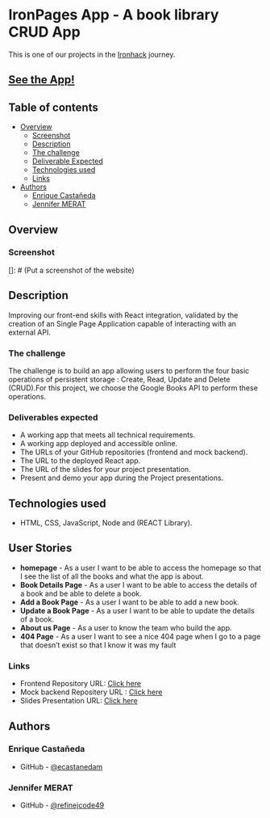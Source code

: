 # IronPages App - A book library CRUD App

This is one of our projects in the [Ironhack](https://www.ironhack.com/fr-en/web-development/paris) journey.

## [See the App!](https://ironpages-app.netlify.app/)

## Table of contents

- [Overview](#overview)
  - [Screenshot](#screenshot)
  - [Description](#description)
  - [The challenge](#the-challenge)
  - [Deliverable Expected](#deliverable-expected)
  - [Technologies used](#technologies-used)
  - [Links](#links)
- [Authors](#authors)
    - [Enrique Castañeda](#enrique-castañeda)
    - [Jennifer MERAT](#jennifer-merat)
 
## Overview

### Screenshot
[]: # (Put a screenshot of the website)

## Description

Improving our front-end skills with React integration, validated by the creation of an Single Page Application capable of interacting with an external API.

### The challenge
The challenge is to build an app allowing users to perform the four basic operations of persistent storage : Create, Read, Update and Delete (CRUD).For this project, we choose the Google Books API to perform these operations.

### Deliverables expected
- A working app that meets all technical requirements.
- A working app deployed and accessible online.
- The URLs of your GitHub repositories (frontend and mock backend).
- The URL to the deployed React app.
- The URL of the slides for your project presentation.
- Present and demo your app during the Project presentations.


## Technologies used
- HTML, CSS, JavaScript, Node and (REACT Library).


## User Stories
- **homepage** - As a user I want to be able to access the homepage so that I see the list of all the books and what the app is about.
- **Book Details Page** - As a user I want to be able to access the details of a book and be able to delete a book.
- **Add a Book Page** - As a user I want to be able to add a new book.
- **Update a Book Page** - As a user I want to be able to update the details of a book.
- **About us Page** - As a user to know the team who build the app.
- **404 Page** - As a user I want to see a nice 404 page when I go to a page that doesn’t exist so that I know it was my fault 

### Links 
- Frontend Repository URL: [Click here](https://github.com/refinejcode49/front-end-project2)
- Mock backend Repositery URL : [Click here](https://github.com/ecastanedam/json-server-backend)
- Slides Presentation URL: [Click here](https://docs.google.com/presentation/d/1Y9WEmwAlYkS8UmZTmY7nRSMpJLwaGiYUblIwDS7DUQk/edit#slide=id.g33cead00c03_0_125)

## Authors

### Enrique Castañeda

- GitHub - [@ecastanedam](https://github.com/ecastanedam)

### Jennifer MERAT

- GitHub - [@refinejcode49](https://github.com/refinejcode49/)

